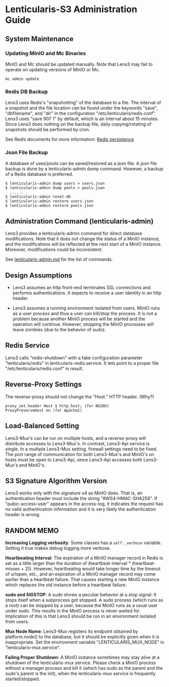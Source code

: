 # Lenticularis-S3 Administration Guide

## System Maintenance

### Updating MinIO and Mc Binaries

MinIO and Mc should be updated manually.  Note that Lens3 may fail to
operate on updating versions of MinIO or Mc.

```
mc admin update
```

### Redis DB Backup

Lens3 uses Redis's "snapshotting" of the database to a file.  The
interval of a snapshot and the file location can be found under the
keywords "save", "dbfilename", and "dir" in the configuration
"/etc/lenticularis/redis.conf".  Lens3 uses "save 907 1" by default,
which is an interval about 15 minutes.  Since Lens3 does nothing on
the backup file, daily copying/rotating of snapshots should be
performed by cron.

See Redis documents for more information: [Redis
persistence](https://redis.io/docs/manual/persistence/)

### Json File Backup

A database of uses/pools can be saved/restored as a json file.  A json
file backup is done by a lenticularis-admin dump command.  However, a
backup of a Redis database is preferred.

```
$ lenticularis-admin dump users > users.json
$ lenticularis-admin dump pools > pools.jsan
  ......
$ lenticularis-admin reset-db
$ lenticularis-admin restore users.json
$ lenticularis-admin restore pools.json
```

## Administration Command (lenticularis-admin)

Lens3 provides a lenticularis-admin command for direct database
modifications.  Note that it does not change the status of a MinIO
instance, and the modifications will be reflected at the next start of
a MinIO instance.  Moreover, modifications could be inconsistent.

See [lenticularis-admin.md](lenticularis-admin.md) for the list of
commands.

## Design Assumptions

* Lens3 assumes an http front-end terminates SSL connections and
  performs authentications.  It expects to receive a user identity in
  an http header.

* Lens3 assumes a running environment isolated from users.  MinIO runs
  as a user process and thus a user can kill/stop the process.  It is
  not a problem because another MinIO process will be started and the
  operation will continue.  However, stopping the MinIO processes will
  leave zombies (due to the behavior of sudo).

## Redis Service

Lens3 calls "redis-shutdown" with a fake configuration parameter
"lenticularis/redis" in lenticularis-redis.service.  It lets point to
a proper file "/etc/lenticularis/redis.conf" in result.

## Reverse-Proxy Settings

The reverse-proxy should not change the "Host:" HTTP header.  (Why?)

```
proxy_set_header Host $ http_host; (for NGINX)
ProxyPreserveHost on (for Apache2)
```

## Load-Balanced Setting

Lens3-Mux's can be run on multiple hosts, and a reverse-proxy will
distribute accesses to Lens3-Mux's.  In contrast, Lens3-Api service is
single.  In a multiple Lens3-Mux setting, firewall settings need to be
fixed.  The port range of communication for both Lens3-Mux's and
MinIO's on hosts must be open to Lens3-Api, since Lens3-Api accesses
both Lens3-Mux's and MinIO's.

## S3 Signature Algorithm Version

Lens3 works only with the signature v4 as MinIO does.  That is, an
authentication header must include the string "AWS4-HMAC-SHA256".  If
"pubic-access-user" appears in the access-log, it indicates the
request has no valid authentication information and it is very likely
the authentication header is wrong.

## RANDOM MEMO

__Increasing Logging verbosity__: Some classes has a `self._verbose`
variable.  Setting it true makes debug logging more verbose.

__Heartbeating Interval__: The expiration of a MinIO manager record in
Redis is set as a little larger than the duration of
(heartbeat-interval * (heartbeat-misses + 2)).  However, heartbeating
would take longer time by the timeout of urlopen, etc., and an
expiration of a MinIO manager record may come earlier than a heartbeat
failure.  That causes starting a new MinIO instance which replaces the
old instance before a heartbeat failure.

__sudo and SIGSTOP__: A sudo shows a peculiar behavior at a stop
signal: It stops itself when a subprocess got stopped.  A sudo process
(which runs as a root) can be stopped by a user, because the MinIO
runs as a usual user under sudo.  This results in the MinIO process is
never waited for.  Implication of this is that Lens3 should be run in
an environment isolated from users.

__Mux Node Name__: Lens3-Mux registers its endpoint obtained by
platform.node() to the database, but it should be explicitly given
when it is inappropriate.  Set the environment variable
"LENTICULARIS_MUX_NODE" in "lenticularis-mux.service".

__Failing Proper Shutdown__: A MinIO instance sometimes may stay alive
at a shutdown of the lenticularis-mux service.  Please check a MinIO
process without a manager process and kill it (which has sudo as the
parent and the sudo's parent is the init), when the lenticularis-mux
service is frequently started/stopped.
